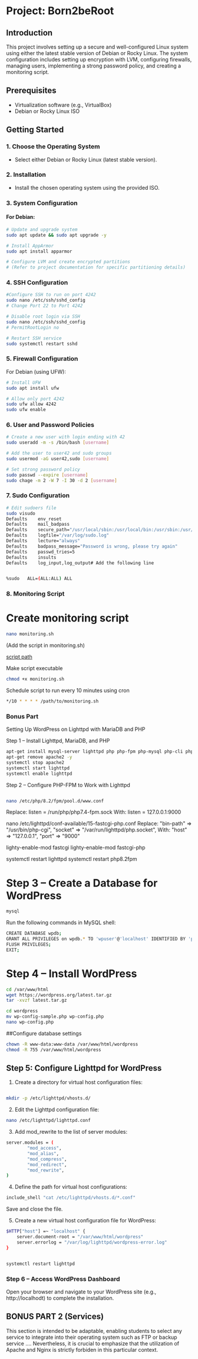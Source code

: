 
# Project: Born2beRoot

## Introduction
This project involves setting up a secure and well-configured Linux system using either the latest stable version of Debian or Rocky Linux. The system configuration includes setting up encryption with LVM,
configuring firewalls, managing users, implementing a strong password policy, and creating a monitoring script.

## Prerequisites
- Virtualization software (e.g., VirtualBox)
- Debian or Rocky Linux ISO

## Getting Started

### 1. Choose the Operating System
- Select either Debian or Rocky Linux (latest stable version).

### 2. Installation
- Install the chosen operating system using the provided ISO.

### 3. System Configuration
#### For Debian:
```bash
# Update and upgrade system
sudo apt update && sudo apt upgrade -y

# Install AppArmor
sudo apt install apparmor

# Configure LVM and create encrypted partitions
# (Refer to project documentation for specific partitioning details)
```
### 4. SSH Configuration

```bash
#Configure SSH to run on port 4242
sudo nano /etc/ssh/sshd_config
# Change Port 22 to Port 4242

# Disable root login via SSH
sudo nano /etc/ssh/sshd_config
# PermitRootLogin no

# Restart SSH service
sudo systemctl restart sshd
```

### 5. Firewall Configuration
For Debian (using UFW):
```bash
# Install UFW
sudo apt install ufw

# Allow only port 4242
sudo ufw allow 4242
sudo ufw enable
```
### 6. User and Password Policies
```bash
# Create a new user with login ending with 42
sudo useradd -m -s /bin/bash [username]

# Add the user to user42 and sudo groups
sudo usermod -aG user42,sudo [username]

# Set strong password policy
sudo passwd --expire [username]
sudo chage -m 2 -W 7 -I 30 -d 2 [username]
```
### 7. Sudo Configuration
```bash
# Edit sudoers file
sudo visudo
Defaults	env_reset
Defaults	mail_badpass
Defaults	secure_path="/usr/local/sbin:/usr/local/bin:/usr/sbin:/usr/bin:/sbin:/bin"
Defaults	logfile="/var/log/sudo.log"
Defaults	lecture="always"
Defaults	badpass_message="Password is wrong, please try again"
Defaults	passwd_tries=5
Defaults	insults
Defaults	log_input,log_output# Add the following line


%sudo   ALL=(ALL:ALL) ALL
```
### 8. Monitoring Script


# Create monitoring script
```bash
nano monitoring.sh
```
 (Add the script in monitoring.sh)
 
[ script path ](/Born2BeRoot/monitoring.sh)

Make script executable

```bash
chmod +x monitoring.sh
```

Schedule script to run every 10 minutes using cron
```bash
*/10 * * * * /path/to/monitoring.sh
```
### Bonus Part

Setting Up WordPress on Lighttpd with MariaDB and PHP

Step 1 – Install Lighttpd, MariaDB, and PHP
```bash
apt-get install mysql-server lighttpd php php-fpm php-mysql php-cli php-curl php-xml php-json php-zip php-mbstring php-gd php-intl php-cgi -y
apt-get remove apache2 -y
systemctl stop apache2
systemctl start lighttpd
systemctl enable lighttpd
```
Step 2 – Configure PHP-FPM to Work with Lighttpd
```bash

nano /etc/php/8.2/fpm/pool.d/www.conf
```
 Replace: listen = /run/php/php7.4-fpm.sock
 With: listen = 127.0.0.1:9000

nano /etc/lighttpd/conf-available/15-fastcgi-php.conf
 Replace: "bin-path" => "/usr/bin/php-cgi", "socket" => "/var/run/lighttpd/php.socket",
 With: "host" => "127.0.0.1", "port" => "9000"

lighty-enable-mod fastcgi
lighty-enable-mod fastcgi-php

systemctl restart lighttpd
systemctl restart php8.2fpm

# Step 3 – Create a Database for WordPress
```bash
mysql
```
 Run the following commands in MySQL shell:
```BASH
CREATE DATABASE wpdb;
GRANT ALL PRIVILEGES on wpdb.* TO 'wpuser'@'localhost' IDENTIFIED BY 'password';
FLUSH PRIVILEGES;
EXIT;
```
# Step 4 – Install WordPress
```bash
cd /var/www/html
wget https://wordpress.org/latest.tar.gz
tar -xvzf latest.tar.gz

cd wordpress
mv wp-config-sample.php wp-config.php
nano wp-config.php
```
 ##Configure database settings
```bash
chown -R www-data:www-data /var/www/html/wordpress
chmod -R 755 /var/www/html/wordpress
```
## Step 5: Configure Lighttpd for WordPress

 1. Create a directory for virtual host configuration files:
```bash

mkdir -p /etc/lighttpd/vhosts.d/
```
 2. Edit the Lighttpd configuration file:
```bash
nano /etc/lighttpd/lighttpd.conf
```
 3. Add mod_rewrite to the list of server modules:
```bash
server.modules = (
        "mod_access",
        "mod_alias",
        "mod_compress",
        "mod_redirect",
        "mod_rewrite",
)
```

4. Define the path for virtual host configurations:
```bash
include_shell "cat /etc/lighttpd/vhosts.d/*.conf"
```
Save and close the file.

 5. Create a new virtual host configuration file for WordPress:
```bash
$HTTP["host"] =~ "localhost" {
    server.document-root = "/var/www/html/wordpress"
    server.errorlog = "/var/log/lighttpd/wordpress-error.log"
}
```
```bash

systemctl restart lighttpd
```
### Step 6 – Access WordPress Dashboard
Open your browser and navigate to your WordPress site (e.g., http://localhodt) to complete the installation.

## BONUS PART 2 (Services)

This section is intended to be adaptable, enabling students to select any service to integrate into their operating system
such as FTP or backup service .... 
Nevertheless, it is crucial to emphasize that the utilization of Apache and Nginx is strictly forbiden in this particular context.
